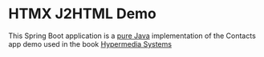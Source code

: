 # HTMX J2HTML Demo

This Spring Boot application is a [pure Java](https://j2html.com) implementation of the Contacts app demo used in the book [Hypermedia Systems](https://www.amazon.co.uk/Hypermedia-Systems-Carson-Gross/dp/B0C9S88QV6/ref=tmm_hrd_swatch_0?_encoding=UTF8&qid=&sr=)
